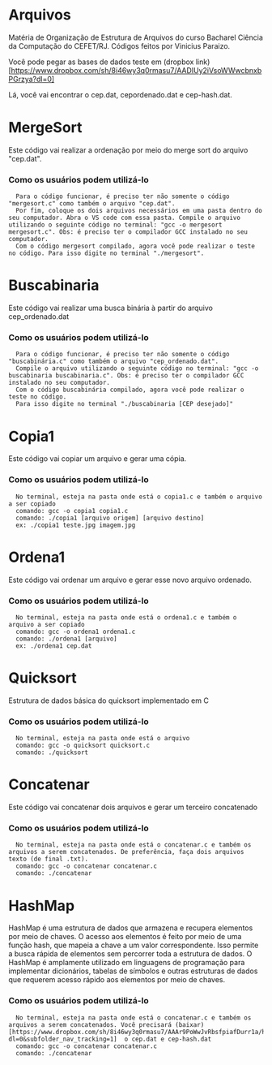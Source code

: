 # Arquivos
Matéria de Organização de Estrutura de Arquivos do curso Bacharel Ciência da Computação do CEFET/RJ. Códigos feitos por Vinicius Paraizo. 

Você pode pegar as bases de dados teste em (dropbox link)[https://www.dropbox.com/sh/8i46wy3q0rmasu7/AADIUy2iVsoWWwcbnxbPGrzya?dl=0]

Lá, você vai encontrar o cep.dat, cepordenado.dat e cep-hash.dat.

# MergeSort

Este código vai realizar a ordenação por meio do merge sort do arquivo "cep.dat".

### Como os usuários podem utilizá-lo
      Para o código funcionar, é preciso ter não somente o código "mergesort.c" como também o arquivo "cep.dat".
      Por fim, coloque os dois arquivos necessários em uma pasta dentro do seu computador. Abra o VS code com essa pasta. Compile o arquivo utilizando o seguinte código no terminal: "gcc -o mergesort mergesort.c". Obs: é preciso ter o compilador GCC instalado no seu computador.
      Com o código mergesort compilado, agora você pode realizar o teste no código. Para isso digite no terminal "./mergesort".


# Buscabinaria

Este código vai realizar uma busca binária à partir do arquivo cep_ordenado.dat
    
### Como os usuários podem utilizá-lo
      Para o código funcionar, é preciso ter não somente o código "buscabinária.c" como também o arquivo "cep_ordenado.dat". 
      Compile o arquivo utilizando o seguinte código no terminal: "gcc -o buscabinaria buscabinaria.c". Obs: é preciso ter o compilador GCC instalado no seu computador.
      Com o código buscabinária compilado, agora você pode realizar o teste no código. 
      Para isso digite no terminal "./buscabinaria [CEP desejado]"


# Copia1

Este código vai copiar um arquivo e gerar uma cópia. 

### Como os usuários podem utilizá-lo
      No terminal, esteja na pasta onde está o copia1.c e também o arquivo a ser copiado
      comando: gcc -o copia1 copia1.c
      comando: ./copia1 [arquivo origem] [arquivo destino]
      ex: ./copia1 teste.jpg imagem.jpg


# Ordena1

Este código vai ordenar um arquivo e gerar esse novo arquivo ordenado. 

### Como os usuários podem utilizá-lo
      No terminal, esteja na pasta onde está o ordena1.c e também o arquivo a ser copiado
      comando: gcc -o ordena1 ordena1.c
      comando: ./ordena1 [arquivo]
      ex: ./ordena1 cep.dat

# Quicksort
Estrutura de dados básica do quicksort implementado em C

### Como os usuários podem utilizá-lo
      No terminal, esteja na pasta onde está o arquivo
      comando: gcc -o quicksort quicksort.c
      comando: ./quicksort 

# Concatenar

Este código vai concatenar dois arquivos e gerar um terceiro concatenado

### Como os usuários podem utilizá-lo
      No terminal, esteja na pasta onde está o concatenar.c e também os arquivos a serem concatenados. De preferência, faça dois arquivos texto (de final .txt).
      comando: gcc -o concatenar concatenar.c
      comando: ./concatenar
      
      
# HashMap

HashMap é uma estrutura de dados que armazena e recupera elementos por meio de chaves. O acesso aos elementos é feito por meio de uma função hash, que mapeia a chave a um valor correspondente. Isso permite a busca rápida de elementos sem percorrer toda a estrutura de dados. O HashMap é amplamente utilizado em linguagens de programação para implementar dicionários, tabelas de símbolos e outras estruturas de dados que requerem acesso rápido aos elementos por meio de chaves.


### Como os usuários podem utilizá-lo
      No terminal, esteja na pasta onde está o concatenar.c e também os arquivos a serem concatenados. Você precisará (baixar)[https://www.dropbox.com/sh/8i46wy3q0rmasu7/AAAr9PoWwJvRbsfpiafDurr1a/hash/data?dl=0&subfolder_nav_tracking=1]  o cep.dat e cep-hash.dat
      comando: gcc -o concatenar concatenar.c
      comando: ./concatenar


